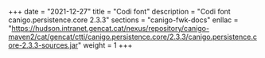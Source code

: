 +++
date        = "2021-12-27"
title       = "Codi font"
description = "Codi font canigo.persistence.core 2.3.3"
sections    = "canigo-fwk-docs"
enllac		= "https://hudson.intranet.gencat.cat/nexus/repository/canigo-maven2/cat/gencat/ctti/canigo.persistence.core/2.3.3/canigo.persistence.core-2.3.3-sources.jar"
weight		= 1
+++
